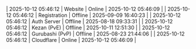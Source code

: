 | 2025-10-12 05:46:12 | Website | Online | 2025-10-12 05:46:09 |
| 2025-10-12 05:46:12 | Registration | Offline | 2025-09-09 16:40:23 |
| 2025-10-12 05:46:12 | Auth Server | Offline | 2025-08-18 09:33:31 |
| 2025-10-12 05:46:12 | Kezan (PvE) | Offline | 2025-10-11 12:51:30 |
| 2025-10-12 05:46:12 | Gurubashi (PvP) | Offline | 2025-08-23 21:44:06 |
| 2025-10-12 05:46:12 | Cloudflare | Online | 2025-10-12 05:46:09 |
